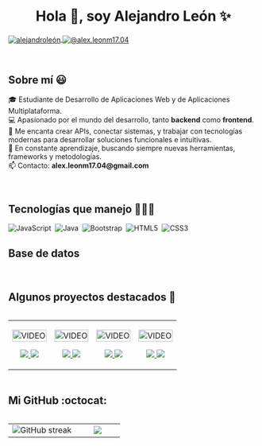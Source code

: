 <h1 align="center">Hola 👋, soy Alejandro León ✨</h1>

<p align="left">
  <a href="https://www.linkedin.com/in/alejandro-le%C3%B3n-7b768a360/" target="blank">
    <img align="center" src="https://img.shields.io/badge/LinkedIn-0077B5?style=for-the-badge&logo=linkedin&logoColor=white" alt="alejandroleón"/>
  </a>
  <a href="mailto:alex.leonm17.04@gmail.com" target="blank">
    <img align="center" src="https://img.shields.io/badge/Gmail-D14836?style=for-the-badge&logo=gmail&logoColor=white" alt="@alex.leonm17.04" />
  </a>
</p>

<br>
<h2>Sobre mí 😃</h2>

<p align="left">
🎓 Estudiante de Desarrollo de Aplicaciones Web y de Aplicaciones Multiplataforma.<br>
💻 Apasionado por el mundo del desarrollo, tanto <strong>backend</strong> como <strong>frontend</strong>.<br>
🚀 Me encanta crear APIs, conectar sistemas, y trabajar con tecnologías modernas para desarrollar soluciones funcionales e intuitivas.<br>
🎯 En constante aprendizaje, buscando siempre nuevas herramientas, frameworks y metodologías.<br>
📫 Contacto: <strong>alex.leonm17.04@gmail.com</strong>
</p>

<br>
<h2>Tecnologías que manejo 👨🏻‍💻</h2>

![JavaScript](https://img.shields.io/badge/javascript-%23323330.svg?style=for-the-badge&logo=javascript&logoColor=%23F7DF1E)&nbsp;
![Java](https://img.shields.io/badge/java-%23ED8B00.svg?style=for-the-badge&logo=java&logoColor=white)&nbsp;
![Bootstrap](https://img.shields.io/badge/bootstrap-%23563D7C.svg?style=for-the-badge&logo=bootstrap&logoColor=white)&nbsp;
![HTML5](https://img.shields.io/badge/html5-%23E34F26.svg?style=for-the-badge&logo=html5&logoColor=white)&nbsp;
![CSS3](https://img.shields.io/badge/css3-%231572B6.svg?style=for-the-badge&logo=css3&logoColor=white)&nbsp;

<h2>Base de datos </h2>

<br>
<div id="proyectos">
<h2>Algunos proyectos destacados 🚧</h2>

<table align="left">
<tr border="none">
  <td width="25%" align="center">
    <p align="center">
     <a href="https://youtu.be/ejemplo1" title="Video del proyecto 1">
        <img align="center" width=100% src="https://via.placeholder.com/250x150.png?text=Proyecto+1" alt="VIDEO" />
     </a>
    </p>
    <p align="center">
      <a href="https://youtu.be/ejemplo1" target="blank">
        <img src="https://img.shields.io/badge/YouTube-FF0000?style=for-the-badge&logo=youtube&logoColor=white" />
      </a>
      <a href="https://github.com/alejandroleon/proyecto1" target="blank">
        <img src="https://img.shields.io/badge/GitHub-100000?style=for-the-badge&logo=github&logoColor=white" />
      </a>
    </p>       
  </td>

  <td width="25%" align="center">
    <p align="center">
     <a href="https://youtu.be/ejemplo2" title="Video del proyecto 2">
        <img align="center" width=100% src="https://via.placeholder.com/250x150.png?text=Proyecto+2" alt="VIDEO" />
     </a>
    </p>
    <p align="center">
      <a href="https://youtu.be/ejemplo2" target="blank">
        <img src="https://img.shields.io/badge/YouTube-FF0000?style=for-the-badge&logo=youtube&logoColor=white" />
      </a>
      <a href="https://github.com/alejandroleon/proyecto2" target="blank">
        <img src="https://img.shields.io/badge/GitHub-100000?style=for-the-badge&logo=github&logoColor=white" />
      </a>
    </p>       
  </td>

  <td width="25%" align="center">
    <p align="center">
     <a href="https://youtu.be/ejemplo3" title="Video del proyecto 3">
        <img align="center" width=100% src="https://via.placeholder.com/250x150.png?text=Proyecto+3" alt="VIDEO" />
     </a>
    </p>
    <p align="center">
      <a href="https://youtu.be/ejemplo3" target="blank">
        <img src="https://img.shields.io/badge/YouTube-FF0000?style=for-the-badge&logo=youtube&logoColor=white" />
      </a>
      <a href="https://github.com/alejandroleon/proyecto3" target="blank">
        <img src="https://img.shields.io/badge/GitHub-100000?style=for-the-badge&logo=github&logoColor=white" />
      </a>
    </p>       
  </td>

  <td width="25%" align="center">
    <p align="center">
     <a href="https://youtu.be/ejemplo4" title="Video del proyecto 4">
        <img align="center" width=100% src="https://via.placeholder.com/250x150.png?text=Proyecto+4" alt="VIDEO" />
     </a>
    </p>
    <p align="center">
      <a href="https://youtu.be/ejemplo4" target="blank">
        <img src="https://img.shields.io/badge/YouTube-FF0000?style=for-the-badge&logo=youtube&logoColor=white" />
      </a>
      <a href="https://github.com/alejandroleon/proyecto4" target="blank">
        <img src="https://img.shields.io/badge/GitHub-100000?style=for-the-badge&logo=github&logoColor=white" />
      </a>
    </p>       
  </td>
</tr>
</table>
</div>

<br><br><br><br><br><br><br><br>

<h2>Mi GitHub :octocat:</h2>

<p align="center">
<table align="left">
<tr border="none">
  <td width="60%" align="center">
    <img title="🔥 Get streak stats" alt="GitHub streak" src="https://github-readme-streak-stats.herokuapp.com/?user=Alejandroleon2002&theme=dark&hide_border=false" />
  </td>
  <td width="40%" align="center">
    <img src="https://github-readme-stats.anuraghazra1.vercel.app/api/top-langs/?username=Alejandroleon2002&theme=dark&hide_border=false&no-bg=true&no-frame=true&langs_count=10"/>
  </td>
</tr>
</table>

